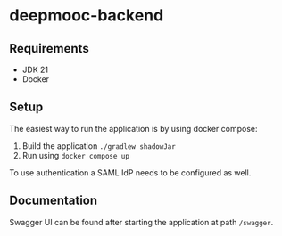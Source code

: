 # deepmooc-backend

## Requirements

- JDK 21
- Docker

## Setup

The easiest way to run the application is by using docker compose:

1. Build the application `./gradlew shadowJar`
2. Run using `docker compose up`

To use authentication a SAML IdP needs to be configured as well.

## Documentation

Swagger UI can be found after starting the application at path `/swagger`.
